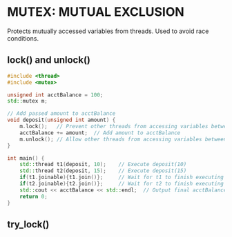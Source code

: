 # MUTEX: MUTUAL EXCLUSION
Protects mutually accessed variables from threads. Used to avoid race conditions.
## lock() and unlock()
```cpp
#include <thread>
#include <mutex>

unsigned int acctBalance = 100;
std::mutex m;

// Add passed amount to acctBalance
void deposit(unsigned int amount) {
    m.lock();   // Prevent other threads from accessing variables between lock() and unlock()
    acctBalance += amount;  // Add amount to acctBalance
    m.unlock(); // Allow other threads from accessing variables between lock() and unlock()
}

int main() {
    std::thread t1(deposit, 10);    // Execute deposit(10)
    std::thread t2(deposit, 15);    // Execute deposit(15)
    if(t1.joinable){t1.join()};     // Wait for t1 to finish executing
    if(t2.joinable){t2.join()};     // Wait for t2 to finish executing
    std::cout << acctBalance << std::endl;  // Output final acctBalance
    return 0;
}
```

## try_lock()